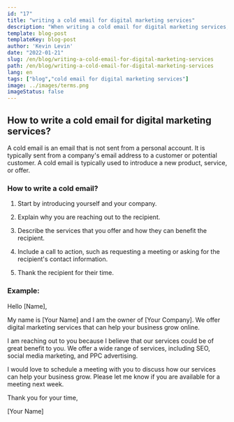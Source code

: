 ```yaml
---
id: "17"
title: "writing a cold email for digital marketing services"
description: "When writing a cold email for digital marketing services, it is important to introduce yourself and your company, and to explain why you are reaching out to the recipient. It is also important to explain what you can offer the recipient and how you can help them meet their goals."
template: blog-post
templateKey: blog-post
author: 'Kevin Levin'
date: "2022-01-21"
slug: /en/blog/writing-a-cold-email-for-digital-marketing-services
path: /en/blog/writing-a-cold-email-for-digital-marketing-services
lang: en
tags: ["blog","cold email for digital marketing services"]
image: ../images/terms.png
imageStatus: false
---
```

## How to write a cold email for digital marketing services?

A cold email is an email that is not sent from a personal account. It is typically sent from a company's email address to a customer or potential customer. A cold email is typically used to introduce a new product, service, or offer.

### How to write a cold email?

1. Start by introducing yourself and your company.

2. Explain why you are reaching out to the recipient.

3. Describe the services that you offer and how they can benefit the recipient.

4. Include a call to action, such as requesting a meeting or asking for the recipient's contact information.

5. Thank the recipient for their time.

### Example:

Hello [Name],

My name is [Your Name] and I am the owner of [Your Company]. We offer digital marketing services that can help your business grow online.

I am reaching out to you because I believe that our services could be of great benefit to you. We offer a wide range of services, including SEO, social media marketing, and PPC advertising.

I would love to schedule a meeting with you to discuss how our services can help your business grow. Please let me know if you are available for a meeting next week.

Thank you for your time,

[Your Name]
